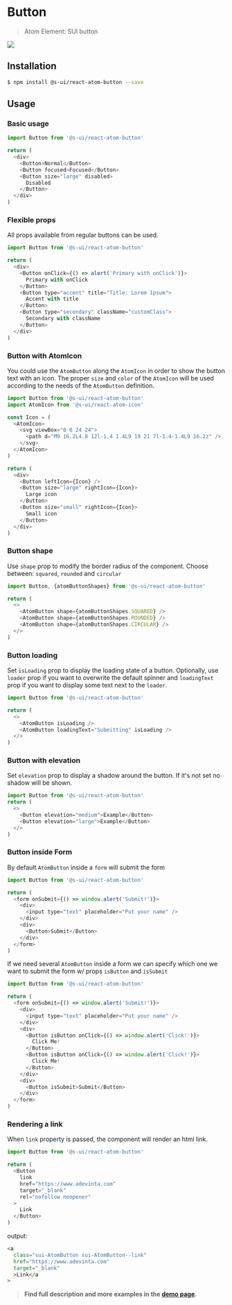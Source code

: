 # Button

> Atom Element: SUI button

![](./assets/screenshot.png)

## Installation

```sh
$ npm install @s-ui/react-atom-button --save
```

## Usage

### Basic usage

```js
import Button from '@s-ui/react-atom-button'

return (
  <div>
    <Button>Normal</Button>
    <Button focused>Focused</Button>
    <Button size="large" disabled>
      Disabled
    </Button>
  </div>
)
```

### Flexible props

All props available from regular buttons can be used.

```js
import Button from '@s-ui/react-atom-button'

return (
  <div>
    <Button onClick={() => alert('Primary with onClick')}>
      Primary with onClick
    </Button>
    <Button type="accent" title="Title: Lorem Ipsum">
      Accent with title
    </Button>
    <Button type="secondary" className="customClass">
      Secondary with className
    </Button>
  </div>
)
```

### Button with AtomIcon

You could use the `AtomButton` along the `AtomIcon` in order to show the button text with an icon. The proper `size` and `color` of the `AtomIcon` will be used according to the needs of the `AtomButton` definition.

```js
import Button from '@s-ui/react-atom-button'
import AtomIcon from '@s-ui/react-atom-icon'

const Icon = (
  <AtomIcon>
    <svg viewBox="0 0 24 24">
      <path d="M9 16.2L4.8 12l-1.4 1.4L9 19 21 7l-1.4-1.4L9 16.2z" />
    </svg>
  </AtomIcon>
)

return (
  <div>
    <Button leftIcon={Icon} />
    <Button size="large" rightIcon={Icon}>
      Large icon
    </Button>
    <Button size="small" rightIcon={Icon}>
      Small icon
    </Button>
  </div>
)
```

### Button shape

Use `shape` prop to modify the border radius of the component. Choose between: `squared`, `rounded` and `circular`

```js
import Button, {atomButtonShapes} from '@s-ui/react-atom-button'

return (
  <>
    <AtomButton shape={atomButtonShapes.SQUARED} />
    <AtomButton shape={atomButtonShapes.ROUNDED} />
    <AtomButton shape={atomButtonShapes.CIRCULAR} />
  </>
)
```

### Button loading

Set `isLoading` prop to display the loading state of a button. Optionally, use `loader` prop if you want to overwrite the default spinner and `loadingText` prop if you want to display some text next to the `loader`.

```js
import Button from '@s-ui/react-atom-button'

return (
  <>
    <AtomButton isLoading />
    <AtomButton loadingText="Submitting" isLoading />
  </>
)
```

### Button with elevation

Set `elevation` prop to display a shadow around the button. If it's not set no shadow will be shown.

```js
import Button from '@s-ui/react-atom-button'
return (
  <>
    <Button elevation="medium">Example</Button>
    <Button elevation="large">Example</Button>
  </>
)
```

### Button inside Form

By default `AtomButton` inside a `form` will submit the form

```js
import Button from '@s-ui/react-atom-button'

return (
  <form onSubmit={() => window.alert('Submit!')}>
    <div>
      <input type="text" placeholder="Put your name" />
    </div>
    <div>
      <Button>Submit</Button>
    </div>
  </form>
)
```

If we need several `AtomButton` inside a form we can specify which one we want to submit the form w/ props `isButton` and `isSubmit`

```js
import Button from '@s-ui/react-atom-button'

return (
  <form onSubmit={() => window.alert('Submit!')}>
    <div>
      <input type="text" placeholder="Put your name" />
    </div>
    <div>
      <Button isButton onClick={() => window.alert('Click!')}>
        Click Me!
      </Button>
      <Button isButton onClick={() => window.alert('Click!')}>
        Click Me!
      </Button>
    </div>
    <div>
      <Button isSubmit>Submit</Button>
    </div>
  </form>
)
```

### Rendering a link

When `link` property is passed, the component will render an html link.

```js
import Button from '@s-ui/react-atom-button'

return (
  <Button
    link
    href="https://www.adevinta.com"
    target="_blank"
    rel="nofollow noopener"
  >
    Link
  </Button>
)
```

output:

```html
<a
  class="sui-AtomButton sui-AtomButton--link"
  href="https://www.adevinta.com"
  target="_blank"
  >Link</a
>
```

> **Find full description and more examples in the [demo page](https://sui-components.now.sh/workbench/atom/button).**
